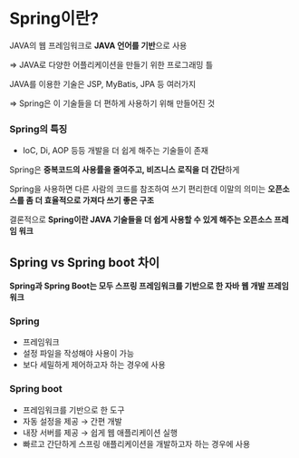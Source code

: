 # Spring이란?

JAVA의 웹 프레임워크로 **JAVA 언어를 기반**으로 사용

  ⇒ JAVA로 다양한 어플리케이션을 만들기 위한 프로그래밍 틀
    
JAVA를 이용한 기술은 JSP, MyBatis, JPA 등 여러가지
    
  ⇒ Spring은 이 기술들을 더 편하게 사용하기 위해 만들어진 것

### Spring의 특징

- IoC, Di, AOP 등등 개발을 더 쉽게 해주는 기술들이 존재

Spring은 **중복코드의 사용률을 줄여주고, 비즈니스 로직을 더 간단**하게

Spring을 사용하면 다른 사람의 코드를 참조하여 쓰기 편리한데 이말의 의미는 **오픈소스를 좀 더 효율적으로 가져다 쓰기 좋은 구조**

결론적으로 **Spring이란 JAVA 기술들을 더 쉽게 사용할 수 있게 해주는 오픈소스 프레임 워크**

## Spring vs Spring boot 차이

**Spring과 Spring Boot는 모두 스프링 프레임워크를 기반으로 한 자바 웹 개발 프레임워크**

### Spring

- 프레임워크
- 설정 파일을 작성해야 사용이 가능
- 보다 세밀하게 제어하고자 하는 경우에 사용

### Spring boot

- 프레임워크를 기반으로 한 도구
- 자동 설정을 제공 → 간편 개발
- 내장 서버를 제공 → 쉽게 웹 애플리케이션 실행
- 빠르고 간단하게 스프링 애플리케이션을 개발하고자 하는 경우에 사용
